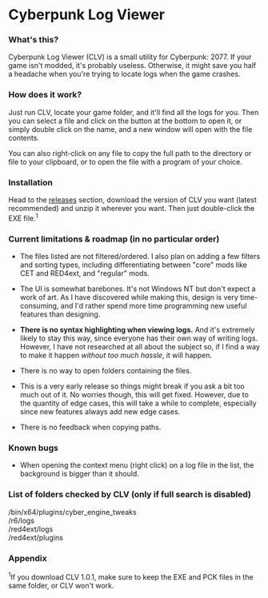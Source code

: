 # Cyberpunk Log Viewer

### What's this?

Cyberpunk Log Viewer (CLV) is a small utility for Cyberpunk: 2077. If your game isn't modded, it's probably useless. Otherwise, it might save you half a headache when you're trying to locate logs when the game crashes.

### How does it work?

Just run CLV, locate your game folder, and it'll find all the logs for you. Then you can select a file and click on the button at the bottom to open it, or simply double click on the name, and a new window will open with the file contents.

You can also right-click on any file to copy the full path to the directory or file to your clipboard, or to open the file with a program of your choice.

### Installation

Head to the [releases](https://github.com/l1chorpe/cyberpunk-log-viewer/releases) section, download the version of CLV you want (latest recommended) and unzip it wherever you want. Then just double-click the EXE file.<sup>1</sup>

### Current limitations & roadmap (in no particular order)

- The files listed are not filtered/ordered. I also plan on adding a few filters and sorting types, including differentiating between "core" mods like CET and RED4ext, and "regular" mods.

- The UI is somewhat barebones. It's not Windows NT but don't expect a work of art. As I have discovered while making this, design is very time-consuming, and I'd rather spend more time programming new useful features than designing.

- **There is no syntax highlighting when viewing logs.** And it's extremely likely to stay this way, since everyone has their own way of writing logs. However, I have not researched at all about the subject so, if I find a way to make it happen *without too much hassle*, it will happen.

- There is no way to open folders containing the files.

- This is a very early release so things might break if you ask a bit too much out of it. No worries though, this will get fixed. However, due to the quantity of edge cases, this will take a while to complete, especially since new features always add new edge cases.

- There is no feedback when copying paths.

### Known bugs

- When opening the context menu (right click) on a log file in the list, the background is bigger than it should.

### List of folders checked by CLV (only if full search is disabled)

/bin/x64/plugins/cyber_engine_tweaks  
/r6/logs  
/red4ext/logs  
/red4ext/plugins  

### Appendix

<sup>1</sup>If you download CLV 1.0.1, make sure to keep the EXE and PCK files in the same folder, or CLV won't work.